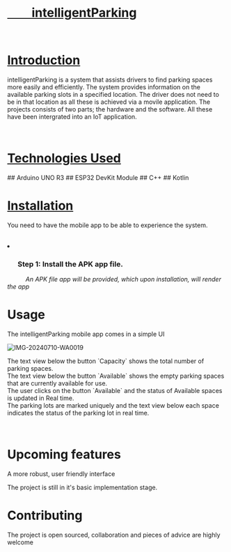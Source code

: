 <h1><u><b>&emsp;&emsp;intelligentParking</b></u></h1>
<br>
<h1><u><b>Introduction</b></u></h1>
<p>intelligentParking is a system that assists drivers to find parking spaces more easily and efficiently. The system provides information on the available parking slots in a specified location. The driver does not need to be in that location as all these is achieved via a movile application. The projects consists of two parts; the hardware and the software. All these have been intergrated into an IoT application.</p>
<br>
<h1><u><b>Technologies Used</b></u></h1>
## Arduino UNO R3
## ESP32 DevKit Module
## C++
## Kotlin

<h1><u><b>Installation</b></u></h1>
<p>You need to have the mobile app to be able to experience the system.</p>
<br>
<li>
  <ol><h3>Step 1: Install the APK app file.</h3></ol>
  <p><i>&emsp;&emsp;&emsp;An APK file app will be provided, which upon installation, will render the app</i></p>
</li>

<h1>Usage</h1>
<p>The intelligentParking mobile app comes in a simple UI</p>

![IMG-20240710-WA0019](https://github.com/HinnMachache/intelligentParking/assets/70755555/944a9322-73c5-491a-8384-21375fef2977)
<p>The text view below the button `Capacity` shows the total number of parking spaces.<br>The text view below the button `Available` shows the empty parking spaces that are currently available for use.<br>The user clicks on the button `Available` and the status of Available spaces is updated in Real time.<br>The parking lots are marked uniquely and the text view below each space indicates the status of the parking lot in real time.</p><br>

<h1>Upcoming features</h1>
<p> A more robust, user friendly interface</p>
<p>The project is still in it's basic implementation stage.</p>

<h1>Contributing</h1>
<p>The project is open sourced, collaboration and pieces of advice are highly welcome</p>
